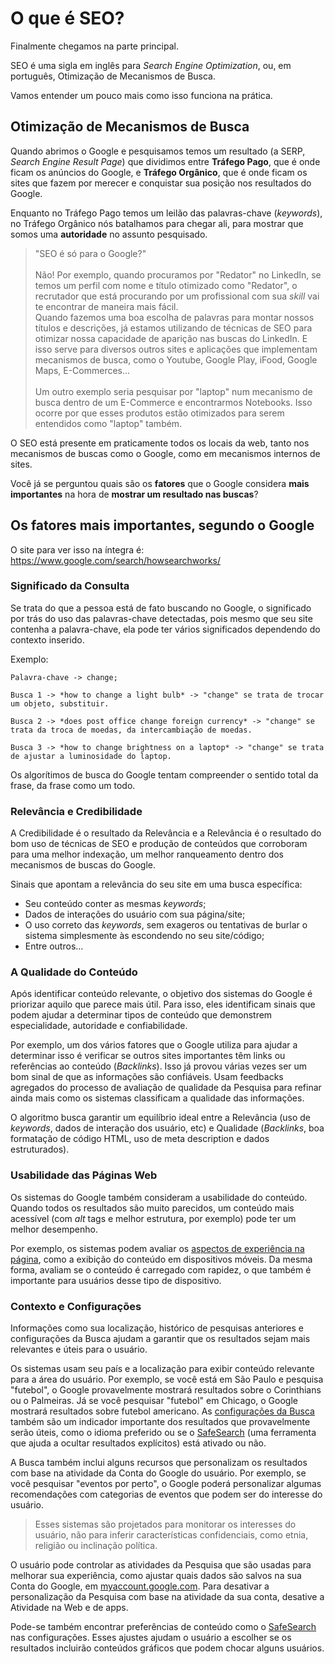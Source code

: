 # O que é SEO?

Finalmente chegamos na parte principal.

SEO é uma sigla em inglês para _Search Engine Optimization_, ou, em português, Otimização de Mecanismos de Busca.

Vamos entender um pouco mais como isso funciona na prática.

## Otimização de Mecanismos de Busca

Quando abrimos o Google e pesquisamos temos um resultado (a SERP, _Search Engine Result Page_) que dividimos entre **Tráfego Pago**, que é onde ficam os anúncios do Google, e **Tráfego Orgânico**, que é onde ficam os sites que fazem por merecer e conquistar sua posição nos resultados do Google.

Enquanto no Tráfego Pago temos um leilão das palavras-chave (_keywords_), no Tráfego Orgânico nós batalhamos para chegar ali, para mostrar que somos uma **autoridade** no assunto pesquisado.

> "SEO é só para o Google?"<br><br>
> Não! Por exemplo, quando procuramos por "Redator" no LinkedIn, se temos um perfil com nome e título otimizado como "Redator", o recrutador que está procurando por um profissional com sua _skill_ vai te encontrar de maneira mais fácil.<br>
> Quando fazemos uma boa escolha de palavras para montar nossos títulos e descrições, já estamos utilizando de técnicas de SEO para otimizar nossa capacidade de aparição nas buscas do LinkedIn. E isso serve para diversos outros sites e aplicações que implementam mecanismos de busca, como o Youtube, Google Play, iFood, Google Maps, E-Commerces...<br><br>
> Um outro exemplo seria pesquisar por "laptop" num mecanismo de busca dentro de um E-Commerce e encontrarmos Notebooks. Isso ocorre por que esses produtos estão otimizados para serem entendidos como "laptop" também.

O SEO está presente em praticamente todos os locais da web, tanto nos mecanismos de buscas como o Google, como em mecanismos internos de sites.

Você já se perguntou quais são os **fatores** que o Google considera **mais importantes** na hora de **mostrar um resultado nas buscas**?

## Os fatores mais importantes, segundo o Google

O site para ver isso na íntegra é: https://www.google.com/search/howsearchworks/

### Significado da Consulta

Se trata do que a pessoa está de fato buscando no Google, o significado por trás do uso das palavras-chave detectadas, pois mesmo que seu site contenha a palavra-chave, ela pode ter vários significados dependendo do contexto inserido.

Exemplo:

    Palavra-chave -> change;

    Busca 1 -> *how to change a light bulb* -> "change" se trata de trocar um objeto, substituir.

    Busca 2 -> *does post office change foreign currency* -> "change" se trata da troca de moedas, da intercambiação de moedas.

    Busca 3 -> *how to change brightness on a laptop* -> "change" se trata de ajustar a luminosidade do laptop.

Os algorítimos de busca do Google tentam compreender o sentido total da frase, da frase como um todo.

### Relevância e Credibilidade

A Credibilidade é o resultado da Relevância e a Relevância é o resultado do bom uso de técnicas de SEO e produção de conteúdos que corroboram para uma melhor indexação, um melhor ranqueamento dentro dos mecanismos de buscas do Google.

Sinais que apontam a relevância do seu site em uma busca específica:

- Seu conteúdo conter as mesmas _keywords_;
- Dados de interações do usuário com sua página/site;
- O uso correto das _keywords_, sem exageros ou tentativas de burlar o sistema simplesmente às escondendo no seu site/código;
- Entre outros...

### A Qualidade do Conteúdo

Após identificar conteúdo relevante, o objetivo dos sistemas do Google é priorizar aquilo que parece mais útil. Para isso, eles identificam sinais que podem ajudar a determinar tipos de conteúdo que demonstrem especialidade, autoridade e confiabilidade.

Por exemplo, um dos vários fatores que o Google utiliza para ajudar a determinar isso é verificar se outros sites importantes têm links ou referências ao conteúdo (_Backlinks_). Isso já provou várias vezes ser um bom sinal de que as informações são confiáveis. Usam feedbacks agregados do processo de avaliação de qualidade da Pesquisa para refinar ainda mais como os sistemas classificam a qualidade das informações.

O algoritmo busca garantir um equilíbrio ideal entre a Relevância (uso de _keywords_, dados de interação dos usuário, etc) e Qualidade (_Backlinks_, boa formatação de código HTML, uso de meta description e dados estruturados).

### Usabilidade das Páginas Web

Os sistemas do Google também consideram a usabilidade do conteúdo. Quando todos os resultados são muito parecidos, um conteúdo mais acessível (com _alt_ tags e melhor estrutura, por exemplo) pode ter um melhor desempenho.

Por exemplo, os sistemas podem avaliar os [aspectos de experiência na página](https://developers.google.com/search/docs/appearance/page-experience?hl=pt-br#signals), como a exibição do conteúdo em dispositivos móveis. Da mesma forma, avaliam se o conteúdo é carregado com rapidez, o que também é importante para usuários desse tipo de dispositivo.

### Contexto e Configurações

Informações como sua localização, histórico de pesquisas anteriores e configurações da Busca ajudam a garantir que os resultados sejam mais relevantes e úteis para o usuário.

Os sistemas usam seu país e a localização para exibir conteúdo relevante para a área do usuário. Por exemplo, se você está em São Paulo e pesquisa "futebol", o Google provavelmente mostrará resultados sobre o Corinthians ou o Palmeiras. Já se você pesquisar "futebol" em Chicago, o Google mostrará resultados sobre futebol americano. As [configurações da Busca](https://www.google.com/preferences) também são um indicador importante dos resultados que provavelmente serão úteis, como o idioma preferido ou se o [SafeSearch](https://support.google.com/websearch/answer/510?hl=pt-br&co=GENIE.Platform=Desktop) (uma ferramenta que ajuda a ocultar resultados explícitos) está ativado ou não.

A Busca também inclui alguns recursos que personalizam os resultados com base na atividade da Conta do Google do usuário. Por exemplo, se você pesquisar "eventos por perto", o Google poderá personalizar algumas recomendações com categorias de eventos que podem ser do interesse do usuário.

> Esses sistemas são projetados para monitorar os interesses do usuário, não para inferir características confidenciais, como etnia, religião ou inclinação política.

O usuário pode controlar as atividades da Pesquisa que são usadas para melhorar sua experiência, como ajustar quais dados são salvos na sua Conta do Google, em [myaccount.google.com](https://myaccount.google.com/). Para desativar a personalização da Pesquisa com base na atividade da sua conta, desative a Atividade na Web e de apps.

Pode-se também encontrar preferências de conteúdo como o [SafeSearch](https://support.google.com/websearch/answer/510?hl=pt-br&co=GENIE.Platform=Desktop) nas configurações. Esses ajustes ajudam o usuário a escolher se os resultados incluirão conteúdos gráficos que podem chocar alguns usuários.
